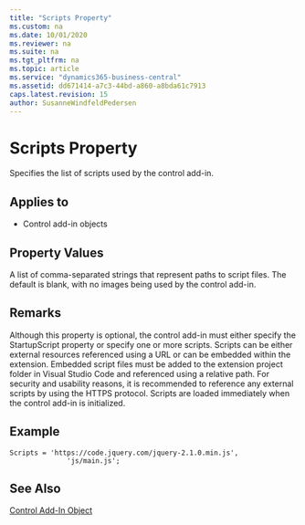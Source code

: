 ```yaml
---
title: "Scripts Property"
ms.custom: na
ms.date: 10/01/2020
ms.reviewer: na
ms.suite: na
ms.tgt_pltfrm: na
ms.topic: article
ms.service: "dynamics365-business-central"
ms.assetid: dd671414-a7c3-44bd-a860-a8bda61c7913
caps.latest.revision: 15
author: SusanneWindfeldPedersen
---
```


 

# Scripts Property

Specifies the list of scripts used by the control add-in. 

## Applies to 
- Control add-in objects

## Property Values
A list of comma-separated strings that represent paths to script files. The default is blank, with no images being used by the control add-in. 

## Remarks 
Although this property is optional, the control add-in must either specify the StartupScript property or specify one or more scripts. Scripts can be either external resources referenced using a URL or can be embedded within the extension. Embedded script files must be added to the extension project folder in Visual Studio Code and referenced using a relative path. For security and usability reasons, it is recommended to reference any external scripts by using the HTTPS protocol. Scripts are loaded immediately when the control add-in is initialized. 

## Example
```
Scripts = 'https://code.jquery.com/jquery-2.1.0.min.js',
              'js/main.js';
```

## See Also  
[Control Add-In Object](../devenv-control-addin-object.md)   
 